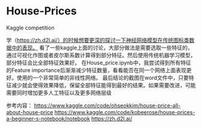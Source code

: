 # House-Prices
Kaggle competition

学（https://zh.d2l.ai/）的时候想要更深的探讨一下神经网络模型在传统图标类数据中的表现。
看了一些kaggle上面的讨论，大部分做法是需要选取一些特征的，通过可视化作图或者皮尔斯系数计算得到部分特征。然后使用传统机器学习模型，部分特征会比全部特征效果好。
在House_price.ipynb中，我尝试得到所有特征的Feature importance后渐渐减少特征数量，看看能否在同一个网络上面表现更好。使用的一个非常简单的非线性网络。
最后结论的截图在word文件中，只要特征减少就会使得效果降低，保留全部特征能得到最好的结果。如果需要改进，可能需要同时增加更多人工特征以及更多网络层级

参考内容：
https://www.kaggle.com/code/ohseokkim/house-price-all-about-house-price
https://www.kaggle.com/code/kobeerose/house-prices-a-beginner-s-notebook/notebook
https://zh.d2l.ai/
